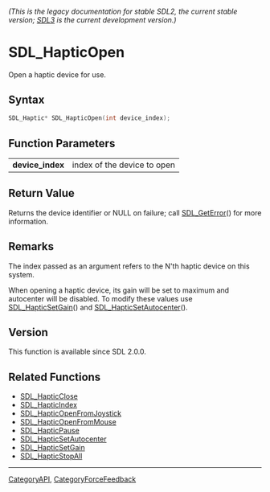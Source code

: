 ###### (This is the legacy documentation for stable SDL2, the current stable version; [SDL3](https://wiki.libsdl.org/SDL3/) is the current development version.)
# SDL_HapticOpen

Open a haptic device for use.

## Syntax

```c
SDL_Haptic* SDL_HapticOpen(int device_index);

```

## Function Parameters

|                      |                             |
| -------------------- | --------------------------- |
| **device_index**     | index of the device to open |

## Return Value

Returns the device identifier or NULL on failure; call
[SDL_GetError](SDL_GetError)() for more information.

## Remarks

The index passed as an argument refers to the N'th haptic device on this
system.

When opening a haptic device, its gain will be set to maximum and
autocenter will be disabled. To modify these values use
[SDL_HapticSetGain](SDL_HapticSetGain)() and
[SDL_HapticSetAutocenter](SDL_HapticSetAutocenter)().

## Version

This function is available since SDL 2.0.0.

## Related Functions

* [SDL_HapticClose](SDL_HapticClose)
* [SDL_HapticIndex](SDL_HapticIndex)
* [SDL_HapticOpenFromJoystick](SDL_HapticOpenFromJoystick)
* [SDL_HapticOpenFromMouse](SDL_HapticOpenFromMouse)
* [SDL_HapticPause](SDL_HapticPause)
* [SDL_HapticSetAutocenter](SDL_HapticSetAutocenter)
* [SDL_HapticSetGain](SDL_HapticSetGain)
* [SDL_HapticStopAll](SDL_HapticStopAll)

----
[CategoryAPI](CategoryAPI), [CategoryForceFeedback](CategoryForceFeedback)

